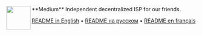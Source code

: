 <img align="left" width="64" height="64" src="https://hsto.org/webt/8c/nt/ku/8cntkuotjbfc1aiirrepb4xb4o4.png">
**Medium**
Independent decentralized ISP for our friends.


[README in English](README.en.md) • [README на русском](README.ru.md) • [README en français](README.fr.md)
